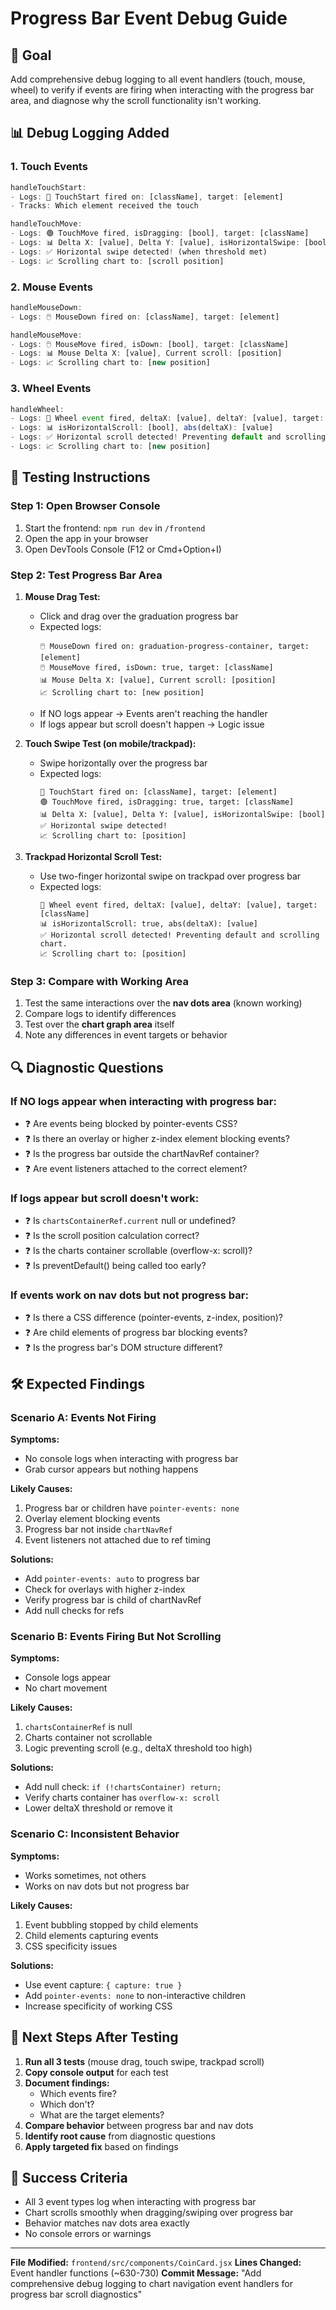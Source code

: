 # Progress Bar Event Debug Guide

## 🎯 Goal
Add comprehensive debug logging to all event handlers (touch, mouse, wheel) to verify if events are firing when interacting with the progress bar area, and diagnose why the scroll functionality isn't working.

## 📊 Debug Logging Added

### 1. Touch Events
```javascript
handleTouchStart:
- Logs: 🔵 TouchStart fired on: [className], target: [element]
- Tracks: Which element received the touch

handleTouchMove:
- Logs: 🟢 TouchMove fired, isDragging: [bool], target: [className]
- Logs: 📊 Delta X: [value], Delta Y: [value], isHorizontalSwipe: [bool]
- Logs: ✅ Horizontal swipe detected! (when threshold met)
- Logs: 📈 Scrolling chart to: [scroll position]
```

### 2. Mouse Events
```javascript
handleMouseDown:
- Logs: 🖱️ MouseDown fired on: [className], target: [element]

handleMouseMove:
- Logs: 🖱️ MouseMove fired, isDown: [bool], target: [className]
- Logs: 📊 Mouse Delta X: [value], Current scroll: [position]
- Logs: 📈 Scrolling chart to: [new position]
```

### 3. Wheel Events
```javascript
handleWheel:
- Logs: 🎡 Wheel event fired, deltaX: [value], deltaY: [value], target: [className]
- Logs: 📊 isHorizontalScroll: [bool], abs(deltaX): [value]
- Logs: ✅ Horizontal scroll detected! Preventing default and scrolling chart.
- Logs: 📈 Scrolling chart to: [new position]
```

## 🧪 Testing Instructions

### Step 1: Open Browser Console
1. Start the frontend: `npm run dev` in `/frontend`
2. Open the app in your browser
3. Open DevTools Console (F12 or Cmd+Option+I)

### Step 2: Test Progress Bar Area
1. **Mouse Drag Test:**
   - Click and drag over the graduation progress bar
   - Expected logs:
     ```
     🖱️ MouseDown fired on: graduation-progress-container, target: [element]
     🖱️ MouseMove fired, isDown: true, target: [className]
     📊 Mouse Delta X: [value], Current scroll: [position]
     📈 Scrolling chart to: [new position]
     ```
   - If NO logs appear → Events aren't reaching the handler
   - If logs appear but scroll doesn't happen → Logic issue

2. **Touch Swipe Test (on mobile/trackpad):**
   - Swipe horizontally over the progress bar
   - Expected logs:
     ```
     🔵 TouchStart fired on: [className], target: [element]
     🟢 TouchMove fired, isDragging: true, target: [className]
     📊 Delta X: [value], Delta Y: [value], isHorizontalSwipe: [bool]
     ✅ Horizontal swipe detected!
     📈 Scrolling chart to: [position]
     ```

3. **Trackpad Horizontal Scroll Test:**
   - Use two-finger horizontal swipe on trackpad over progress bar
   - Expected logs:
     ```
     🎡 Wheel event fired, deltaX: [value], deltaY: [value], target: [className]
     📊 isHorizontalScroll: true, abs(deltaX): [value]
     ✅ Horizontal scroll detected! Preventing default and scrolling chart.
     📈 Scrolling chart to: [position]
     ```

### Step 3: Compare with Working Area
1. Test the same interactions over the **nav dots area** (known working)
2. Compare logs to identify differences
3. Test over the **chart graph area** itself
4. Note any differences in event targets or behavior

## 🔍 Diagnostic Questions

### If NO logs appear when interacting with progress bar:
- ❓ Are events being blocked by pointer-events CSS?
- ❓ Is there an overlay or higher z-index element blocking events?
- ❓ Is the progress bar outside the chartNavRef container?
- ❓ Are event listeners attached to the correct element?

### If logs appear but scroll doesn't work:
- ❓ Is `chartsContainerRef.current` null or undefined?
- ❓ Is the scroll position calculation correct?
- ❓ Is the charts container scrollable (overflow-x: scroll)?
- ❓ Is preventDefault() being called too early?

### If events work on nav dots but not progress bar:
- ❓ Is there a CSS difference (pointer-events, z-index, position)?
- ❓ Are child elements of progress bar blocking events?
- ❓ Is the progress bar's DOM structure different?

## 🛠️ Expected Findings

### Scenario A: Events Not Firing
**Symptoms:**
- No console logs when interacting with progress bar
- Grab cursor appears but nothing happens

**Likely Causes:**
1. Progress bar or children have `pointer-events: none`
2. Overlay element blocking events
3. Progress bar not inside `chartNavRef`
4. Event listeners not attached due to ref timing

**Solutions:**
- Add `pointer-events: auto` to progress bar
- Check for overlays with higher z-index
- Verify progress bar is child of chartNavRef
- Add null checks for refs

### Scenario B: Events Firing But Not Scrolling
**Symptoms:**
- Console logs appear
- No chart movement

**Likely Causes:**
1. `chartsContainerRef` is null
2. Charts container not scrollable
3. Logic preventing scroll (e.g., deltaX threshold too high)

**Solutions:**
- Add null check: `if (!chartsContainer) return;`
- Verify charts container has `overflow-x: scroll`
- Lower deltaX threshold or remove it

### Scenario C: Inconsistent Behavior
**Symptoms:**
- Works sometimes, not others
- Works on nav dots but not progress bar

**Likely Causes:**
1. Event bubbling stopped by child elements
2. Child elements capturing events
3. CSS specificity issues

**Solutions:**
- Use event capture: `{ capture: true }`
- Add `pointer-events: none` to non-interactive children
- Increase specificity of working CSS

## 📝 Next Steps After Testing

1. **Run all 3 tests** (mouse drag, touch swipe, trackpad scroll)
2. **Copy console output** for each test
3. **Document findings:**
   - Which events fire?
   - Which don't?
   - What are the target elements?
4. **Compare behavior** between progress bar and nav dots
5. **Identify root cause** from diagnostic questions
6. **Apply targeted fix** based on findings

## 🎯 Success Criteria
- All 3 event types log when interacting with progress bar
- Chart scrolls smoothly when dragging/swiping over progress bar
- Behavior matches nav dots area exactly
- No console errors or warnings

---

**File Modified:** `frontend/src/components/CoinCard.jsx`
**Lines Changed:** Event handler functions (~630-730)
**Commit Message:** "Add comprehensive debug logging to chart navigation event handlers for progress bar scroll diagnostics"
